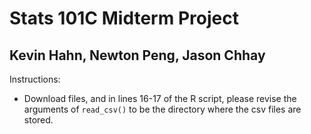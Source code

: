 # Stats 101C Midterm Project
## Kevin Hahn, Newton Peng, Jason Chhay

Instructions:
- Download files, and in lines 16-17 of the R script, please revise the arguments of ```read_csv()``` to be the directory where the csv files are stored.
